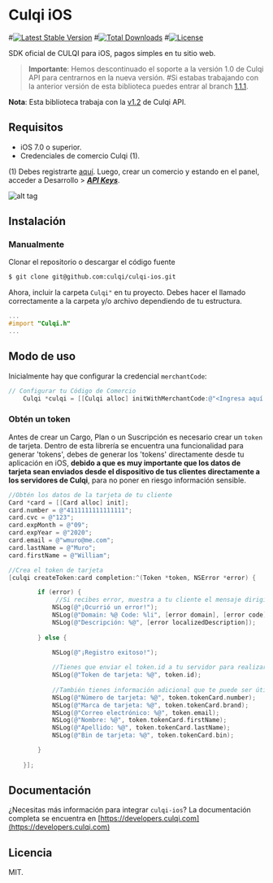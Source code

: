 # Culqi iOS

#[![Latest Stable Version](https://poser.pugx.org/culqi/culqi-php/v/stable)](https://packagist.org/packages/culqi/culqi-php)
#[![Total Downloads](https://poser.pugx.org/culqi/culqi-php/downloads)](https://packagist.org/packages/culqi/culqi-php)
#[![License](https://poser.pugx.org/culqi/culqi-php/license)](https://packagist.org/packages/culqi/culqi-php)

SDK oficial de CULQI para iOS, pagos simples en tu sitio web.

> **Importante**: Hemos descontinuado el soporte a la versión 1.0 de Culqi API para centrarnos en la nueva versión. 
#Si estabas trabajando con la anterior versión de esta biblioteca puedes entrar al branch [1.1.1](https://github.com/culqi/culqi-php/tree/1.1.1).

**Nota**: Esta biblioteca trabaja con la [v1.2](https://culqi.api-docs.io/v1.2) de Culqi API.


## Requisitos

* iOS 7.0 o superior.
* Credenciales de comercio Culqi (1).

(1) Debes registrarte [aquí](https://integ-panel.culqi.com/#/registro). Luego, crear un comercio y estando en el panel, acceder a Desarrollo > [***API Keys***](https://integ-panel.culqi.com/#/panel/comercio/desarrollo/llaves).

![alt tag](http://i.imgur.com/NhE6mS9.png)

## Instalación

### Manualmente

Clonar el repositorio o descargar el código fuente

```bash
$ git clone git@github.com:culqi/culqi-ios.git
```

Ahora, incluir la carpeta `Culqi"` en tu proyecto. Debes hacer el llamado correctamente a la carpeta y/o archivo dependiendo de tu estructura.

```objective-c
...
#import "Culqi.h"
...
```

## Modo de uso

Inicialmente hay que configurar la credencial `merchantCode`:

```objective-c
// Configurar tu Código de Comercio
    Culqi *culqi = [[Culqi alloc] initWithMerchantCode:@"<Ingresa aquí tu código de comercio>"];


```

### Obtén un token
Antes de crear un Cargo, Plan o un Suscripción es necesario crear un `token` de tarjeta. Dentro de esta librería se encuentra una funcionalidad para generar 'tokens', debes de generar los 'tokens' directamente desde tu aplicación en iOS, **debido a que es muy importante que los datos de tarjeta sean enviados desde el dispositivo de tus clientes directamente a los servidores de Culqi**, para no poner en riesgo información sensible.


```objective-c
//Obtén los datos de la tarjeta de tu cliente
Card *card = [[Card alloc] init];
card.number = @"4111111111111111";
card.cvc = @"123";
card.expMonth = @"09";
card.expYear = @"2020";
card.email = @"wmuro@me.com";
card.lastName = @"Muro";
card.firstName = @"William";

//Crea el token de tarjeta
[culqi createToken:card completion:^(Token *token, NSError *error) {

        if (error) {
             //Si recibes error, muestra a tu cliente el mensaje dirigido al usuario.
            NSLog(@"¡Ocurrió un error!");
            NSLog(@"Domain: %@ Code: %li", [error domain], [error code]);
            NSLog(@"Descripción: %@", [error localizedDescription]);
            
        } else {
            
            NSLog(@"¡Registro exitoso!");

            //Tienes que enviar el token.id a tu servidor para realizar un cargo o una suscripción.
            NSLog(@"Token de tarjeta: %@", token.id);
            
            //También tienes información adicional que te puede ser útil.
            NSLog(@"Número de tarjeta: %@", token.tokenCard.number);
            NSLog(@"Marca de tarjeta: %@", token.tokenCard.brand);
            NSLog(@"Correo electrónico: %@", token.email);
            NSLog(@"Nombre: %@", token.tokenCard.firstName);
            NSLog(@"Apellido: %@", token.tokenCard.lastName);
            NSLog(@"Bin de tarjeta: %@", token.tokenCard.bin);

        }
        
    }];


```
## Documentación
¿Necesitas más información para integrar `culqi-ios`? La documentación completa se encuentra en [https://developers.culqi.com](https://developers.culqi.com)


## Licencia

MIT.
